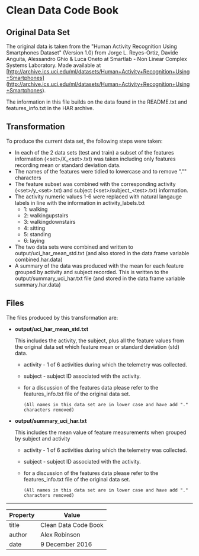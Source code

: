 # Clean Data Code Book

## Original Data Set
The original data is taken from the "Human Activity Recognition Using Smartphones Dataset" (Version 1.0) from
Jorge L. Reyes-Ortiz, Davide Anguita, Alessandro Ghio & Luca Oneto at Smartlab - Non Linear Complex Systems Laboratory. Made available at [http://archive.ics.uci.edu/ml/datasets/Human+Activity+Recognition+Using+Smartphones] (http://archive.ics.uci.edu/ml/datasets/Human+Activity+Recognition+Using+Smartphones).

The information in this file builds on the data found in the README.txt and features_info.txt in the HAR archive.

## Transformation
To produce the current data set, the following steps were taken:
* In each of the 2 data sets (test and train) a subset of the features information (\<set\>/X_\<set\>.txt) was taken including only features recording mean or standard deviation data.
* The names of the features were tidied to lowercase and to remove "."" characters
* The feature subset was combined with the corresponding activity (\<set\>/y_\<set\>.txt) and subject (\<set\>/subject_\<test\>.txt) information.
* The activity numeric values 1-6 were replaced with natural langauge labels in line with the information in activity_labels.txt
    + 1\: walking
    + 2\: walkingupstairs
    + 3\: walkingdownstairs
    + 4\: sitting
    + 5\: standing
    + 6\: laying
* The two data sets were combined and written to output/uci_har_mean_std.txt (and also stored in the data.frame variable combined.har.data)
* A summary of the data was produced with the mean for each feature grouped by activity and subject recorded. This is written to the output/summary_uci_har.txt file (and stored in the data.frame variable summary.har.data)

## Files
The files produced by this transformation are:
* __output/uci_har_mean_std.txt__

    This includes the activity, the subject, plus all the feature values from the original data set which feature mean or standard deviation (std) data.
    * activity - 1 of 6 activities during which the telemetry was collected. 
    * subject - subject ID associated with the activity.
    * for a discussion of the features data please refer to the features_info.txt file of the original data set.

          (All names in this data set are in lower case and have add "." characters removed)
* __output/summary_uci_har.txt__

   This includes the mean value of feature measurements when grouped by subject and activity
    * activity - 1 of 6 activities during which the telemetry was collected. 
    * subject - subject ID associated with the activity.
    * for a discussion of the features data please refer to the features_info.txt file of the original data set.

          (All names in this data set are in lower case and have add "." characters removed)

***
      
| Property | Value |
| --- | --- |
| title | Clean Data Code Book |
| author | Alex Robinson |
| date | 9 December 2016 |